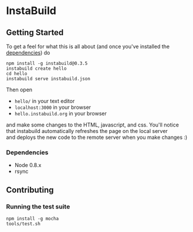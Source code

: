 
# InstaBuild

## Getting Started

To get a feel for what this is all about (and once you've installed the  
[dependencies](#dependencies)) do  

    npm install -g instabuild@0.3.5
    instabuild create hello
    cd hello
    instabuild serve instabuild.json

Then open  

+ `hello/` in your text editor
+ `localhost:3000` in your browser
+ `hello.instabuild.org` in your browser

and make some changes to the HTML, javascript, and css. You'll notice  
that instabuild automatically refreshes the page on the local server  
and deploys the new code to the remote server when you make changes :)

### Dependencies

+ Node 0.8.x
+ rsync

## Contributing

### Running the test suite

    npm install -g mocha
    tools/test.sh
